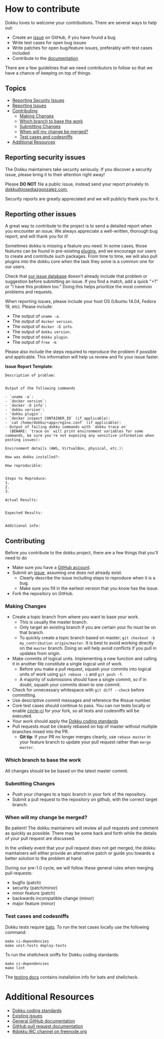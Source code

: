 # How to contribute

Dokku loves to welcome your contributions. There are several ways to help out:

* Create an [issue](https://github.com/progrium/dokku/issues) on GitHub, if you
  have found a bug
* Write test cases for open bug issues
* Write patches for open bug/feature issues, preferably with test cases
  included
* Contribute to the [documentation](http://progrium.viewdocs.io/dokku/)

There are a few guidelines that we need contributors to follow so that we have
a chance of keeping on top of things.

## Topics

* [Reporting Security Issues](#reporting-security-issues)
* [Reporting Issues](#reporting-other-issues)
* [Contributing](#contributing)
  * [Making Changes](#making-changes)
  * [Which branch to base the work](#which-branch-to-base-the-work)
  * [Submitting Changes](#submitting-changes)
  * [When will my change be merged?](#when-will-my-change-be-merged)
  * [Test cases and codesniffs](#test-cases-and-codesniffs)
* [Additional Resources](#additional-resources)

## Reporting security issues

The Dokku maintainers take security seriously. If you discover a security
issue, please bring it to their attention right away!

Please **DO NOT** file a public issue, instead send your report privately to
[dokku@josediazgonzalez.com](mailto:dokku@josediazgonzalez.com),

Security reports are greatly appreciated and we will publicly thank you for it.

## Reporting other issues

A great way to contribute to the project is to send a detailed report when you
encounter an issue. We always appreciate a well-written, thorough bug report,
and will thank you for it!

Sometimes dokku is missing a feature you need. In some cases, those features can
be found in pre-existing [plugins](http://progrium.viewdocs.io/dokku/plugins/),
and we encourage our users to create and contribute such packages. From time to
time, we will also pull plugins into the dokku core when the task they solve is
a common one for our users.

Check that [our issue database](https://github.com/progrium/dokku/issues)
doesn't already include that problem or suggestion before submitting an issue.
If you find a match, add a quick "+1" or "I have this problem too." Doing this
helps prioritize the most common problems and requests.

When reporting issues, please include your host OS (Ubuntu 14.04, Fedora 19,
etc). Please include:

* The output of `uname -a`.
* The output of `docker version`.
* The output of `docker -D info`.
* The output of `dokku version`.
* The output of `dokku plugin`.
* The output of `free -m`

Please also include the steps required to reproduce the problem if possible and
applicable. This information will help us review and fix your issue faster.

**Issue Report Template**:

```
Description of problem:


Output of the following commands

- `uname -a`:
- `docker version`:
- `docker -D info`:
- `dokku version`:
- `dokku plugin`:
- `docker inspect CONTAINER_ID` (if applicable):
- `cat /home/dokku/<app>/nginx.conf` (if applicable):
- Output of failing dokku commands with `dokku trace on` 
  (BEWARE: `trace on` will print environment variables for some commands, be sure you're not exposing any sensitive information when posting issues):

Environment details (AWS, VirtualBox, physical, etc.):

How was dokku installed?:

How reproducible:


Steps to Reproduce:
1.
2.
3.

Actual Results:


Expected Results:


Additional info:
```

## Contributing

Before you contribute to the dokku project, there are a few things that you'll
need to do

* Make sure you have a [GitHub account](https://github.com/signup/free).
* Submit an [issue](https://github.com/progrium/dokku/issues), assuming one
  does not already exist.
  * Clearly describe the issue including steps to reproduce when it is a bug.
  * Make sure you fill in the earliest version that you know has the issue.
* Fork the repository on GitHub.

### Making Changes

* Create a topic branch from where you want to base your work.
  * This is usually the master branch.
  * Only target an existing branch if you are certain your fix must be on that
    branch.
  * To quickly create a topic branch based on master; `git checkout -b my_contribution origin/master`.
    It is best to avoid working directly on the `master` branch. Doing so will
    help avoid conflicts if you pull in updates from origin.
* Make commits of logical units. Implementing a new function and calling it in
  another file constitute a single logical unit of work.
  * Before you make a pull request, squash your commits into logical units of work
    using `git rebase -i` and `git push -f`.
  * A majority of submissions should have a single commit, so if in doubt,
    squash your commits down to one commit.
* Check for unnecessary whitespace with `git diff --check` before committing.
* Use descriptive commit messages and reference the #issue number.
* Core test cases should continue to pass. You can run tests locally or enable
  [circle-ci](https://circleci.com/gh/progrium/dokku) for your fork, so all
  tests and codesniffs will be executed.
* Your work should apply the [Dokku coding standards](https://github.com/progrium/bashstyle)
* Pull requests must be cleanly rebased on top of master without multiple branches
  mixed into the PR.
  * **Git tip**: If your PR no longer merges cleanly, use `rebase master` in your
    feature branch to update your pull request rather than `merge master`.

### Which branch to base the work

All changes should be be based on the latest master commit.

### Submitting Changes

* Push your changes to a topic branch in your fork of the repository.
* Submit a pull request to the repository on github, with the correct target
  branch.

### When will my change be merged?

Be patient! The dokku maintainers will review all pull requests and comment as
quickly as possible. There may be some back and forth while the details of your
pull request are discussed.

In the unlikely event that your pull request does not get merged, the dokku
maintainers will either provide an alternative patch or guide you towards a
better solution to the problem at hand.

During our pre-1.0 cycle, we will follow these general rules when merging pull
requests:

- bugfix (patch)
- security (patch/minor)
- minor feature (patch)
- backwards incompatible change (minor)
- major feature (minor)

### Test cases and codesniffs

Dokku tests require [bats](https://github.com/sstephenson/bats).
To run the test cases locally use the following command:

    make ci-dependencies
    make unit-tests deploy-tests

To run the shellcheck sniffs for Dokku coding standards:

    make ci-dependencies
    make lint

The [testing docs](http://progrium.viewdocs.io/dokku/development/testing/)
contains installation info for bats and shellcheck.

# Additional Resources

* [Dokku coding standards](https://github.com/progrium/bashstyle)
* [Existing issues](https://github.com/progrium/dokku/issues)
* [General GitHub documentation](https://help.github.com/)
* [GitHub pull request documentation](https://help.github.com/send-pull-requests/)
* [#dokku IRC channel on freenode.org](https://webchat.freenode.net/?channels=dokku)
